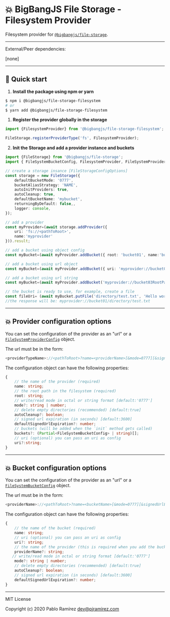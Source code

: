 # 💥 BigBangJS File Storage - Filesystem Provider

Filesystem provider for [`@bigbangjs/file-storage`](https://github.com/pablor21/bigbangjs-file-storage/).

---

External/Peer dependencies:

[none]

---
## 🚀 Quick start

1. **Install the package using npm or yarn**

```bash
$ npm i @bigbangjs/file-storage-filesystem
# or
$ yarn add @bigbangjs/file-storage-filesystem
```

1. **Register the provider globally in the storage**

```typescript
import {FilesystemProvider} from '@bigbangjs/file-storage-filesystem';

FileStorage.registerProviderType('fs', FilesystemProvider);
```

2. **Init the Storage and add a provider instance and buckets**
```typescript
import {FileStorage} from '@bigbangjs/file-storage';
import { FileSystemBucketConfig, FilesystemProvider, FileSystemProviderConfig } from '@bigbangjs/file-storage-filesystem';

// create a storage insance [FileStorageConfigOptions]
const storage = new FileStorage({
    defaultBucketMode: '0777',
    bucketAliasStrategy: 'NAME',
    autoInitProviders: true,
    autoCleanup: true,
    defaultBucketName: 'mybucket',
    returningByDefault: false,,
    logger: console,
});

// add a provider
const myProvider=(await storage.addProvider({
    uri: 'fs://<pathToRoot>',
    name:'myprovider'
})).result;

// add a bucket using object config
const myBucket=(await myProvider.addBucket({ root: 'bucket01', name:'bucket01' }));

// add a bucket using url object
const myBucket=(await myProvider.addBucket({ uri: 'myprovider://bucket02RootPath?name=bucket02' }));

// add a bucket using url string
const myBucket=(await myProvider.addBucket('myprovider://bucket03RootPath?name=bucket03'));

// the bucket is ready to use, for example, create a file
const fileUri= (await myBucket.putFile('directory/test.txt', 'Hello world!')).result;
//the response will be: myprovider://bucket01/directory/test.txt
```

---

## 💥 Provider configuration options

You can set the configuration of the provider as an "url" or a [`FileSystemProviderConfig`](https://github.com/pablor21/bigbangjs-file-storage/tree/master/packages/filesystem/src/types.ts) object.

The url must be in the form:
```Typescript
<providerTypeName>://<pathToRoot>?name=<providerName>[&mode=0777][&signedUrlExpiration=3600][&autoCleanup=true|false]
```
The configuration object can have the following properties:
```typescript
{
    // the name of the provider (required)
    name: string;
    // the root path in the filesystem (required)
    root: string;
    // write/read mode in octal or string format [default:'0777']
    mode?: string | number;
    // delete empty directories (recommended) [default:true]
    autoCleanup?: boolean;
    // signed url expiration (in seconds) [default:3600]
    defaultSignedUrlExpiration?: number;
    // buckets (will be added when the `init` method gets called)
    buckets?: (Partial<FileSystemBucketConfig> | string)[];
    // uri (optional) you can pass an uri as config
    uri?:string;
}
```

---

## 💥 Bucket configuration options

You can set the configuration of the provider as an "url" or a [`FileSystemBucketConfig`](https://github.com/pablor21/bigbangjs-file-storage/tree/master/packages/filesystem/src/types.ts) object.

The url must be in the form:
```Typescript
<providerName>://<pathToRoot>?name=<bucketName>[&mode=0777][&signedUrlExpiration=3600][&autoCleanup=true|false]
```
The configuration object can have the following properties:
```typescript
{
    // the name of the bucket (required)
    name: string;
    // uri (optional) you can pass an uri as config
    uri?: string;
    // the name of the provider (this is required when you add the bucket directly to the storage instance, not when you add it to the provider instance)
    providerName?: string;
   // write/read mode in octal or string format [default:'0777']
    mode?: string | number;
    // delete empty directories (recommended) [default:true]
    autoCleanup?: boolean;
    // signed url expiration (in seconds) [default:3600]
    defaultSignedUrlExpiration?: number;
}
```

---
MIT License

Copyright (c) 2020 Pablo Ramírez <dev@pjramirez.com>